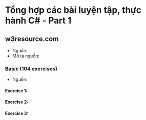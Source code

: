 # Tổng hợp các bài luyện tập, thực hành C# - Part 1

## w3resource.com
- Nguồn:
- Mô tả nguồn:

### Basic (104 exercises)
- Nguồn:

#### Exercise 1:
#### Exercise 2:
#### Exercise 3:
